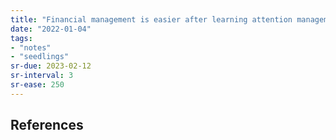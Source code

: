 ```yaml
---
title: "Financial management is easier after learning attention management"
date: "2022-01-04"
tags:
- "notes"
- "seedlings"
sr-due: 2023-02-12
sr-interval: 3
sr-ease: 250
---
```




## References

